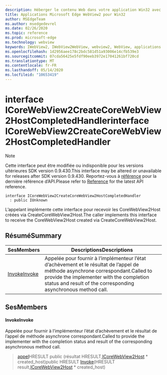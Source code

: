 ```yaml
---
description: Héberger le contenu Web dans votre application Win32 avec le contrôle Microsoft Edge WebView2
title: Applications Microsoft Edge WebView2 pour Win32
author: MSEdgeTeam
ms.author: msedgedevrel
ms.date: 02/26/2020
ms.topic: reference
ms.prod: microsoft-edge
ms.technology: webview
keywords: IWebView2, IWebView2WebView, webview2, WebView, applications Win32, Win32, Edge, ICoreWebView2, ICoreWebView2Host, contrôle de navigateur, html Edge
ms.openlocfilehash: 1d2956aee178c2bdc581d51a93006e14cfb539e3
ms.sourcegitcommit: 07cda56425e5fdf90eeb3972e17041261bf720cd
ms.translationtype: MT
ms.contentlocale: fr-FR
ms.lasthandoff: 05/14/2020
ms.locfileid: "10653419"
---
```

# <span data-ttu-id="64ee1-104">interface ICoreWebView2CreateCoreWebView2HostCompletedHandler</span><span class="sxs-lookup"><span data-stu-id="64ee1-104">interface ICoreWebView2CreateCoreWebView2HostCompletedHandler</span></span> 

> [!NOTE]
> <span data-ttu-id="64ee1-105">Cette interface peut être modifiée ou indisponible pour les versions ultérieures SDK version 0.9.430.</span><span class="sxs-lookup"><span data-stu-id="64ee1-105">This interface may be altered or unavailable for releases after SDK version 0.9.430.</span></span> <span data-ttu-id="64ee1-106">Reportez-vous à [référence](../../../webview2-api-reference.md) pour la dernière référence d’API.</span><span class="sxs-lookup"><span data-stu-id="64ee1-106">Please refer to [Reference](../../../webview2-api-reference.md) for the latest API reference.</span></span>

```
interface ICoreWebView2CreateCoreWebView2HostCompletedHandler
  : public IUnknown
```

<span data-ttu-id="64ee1-107">L’appelant implémente cette interface pour recevoir les CoreWebView2Host créées via CreateCoreWebView2Host.</span><span class="sxs-lookup"><span data-stu-id="64ee1-107">The caller implements this interface to receive the CoreWebView2Host created via CreateCoreWebView2Host.</span></span>

## <span data-ttu-id="64ee1-108">Résumé</span><span class="sxs-lookup"><span data-stu-id="64ee1-108">Summary</span></span>

 <span data-ttu-id="64ee1-109">Ses</span><span class="sxs-lookup"><span data-stu-id="64ee1-109">Members</span></span>                        | <span data-ttu-id="64ee1-110">Descriptions</span><span class="sxs-lookup"><span data-stu-id="64ee1-110">Descriptions</span></span>
--------------------------------|---------------------------------------------
[<span data-ttu-id="64ee1-111">Invoke</span><span class="sxs-lookup"><span data-stu-id="64ee1-111">Invoke</span></span>](#invoke) | <span data-ttu-id="64ee1-112">Appelée pour fournir à l’implémenteur l’état d’achèvement et le résultat de l’appel de méthode asynchrone correspondant.</span><span class="sxs-lookup"><span data-stu-id="64ee1-112">Called to provide the implementer with the completion status and result of the corresponding asynchronous method call.</span></span>

## <span data-ttu-id="64ee1-113">Ses</span><span class="sxs-lookup"><span data-stu-id="64ee1-113">Members</span></span>

#### <span data-ttu-id="64ee1-114">Invoke</span><span class="sxs-lookup"><span data-stu-id="64ee1-114">Invoke</span></span> 

<span data-ttu-id="64ee1-115">Appelée pour fournir à l’implémenteur l’état d’achèvement et le résultat de l’appel de méthode asynchrone correspondant.</span><span class="sxs-lookup"><span data-stu-id="64ee1-115">Called to provide the implementer with the completion status and result of the corresponding asynchronous method call.</span></span>

> <span data-ttu-id="64ee1-116">[appel](#invoke)HRESULT public (résultat HRESULT,[ICoreWebView2Host](ICoreWebView2Host.md) \* created_host)</span><span class="sxs-lookup"><span data-stu-id="64ee1-116">public HRESULT [Invoke](#invoke)(HRESULT result,[ICoreWebView2Host](ICoreWebView2Host.md) \* created_host)</span></span>

